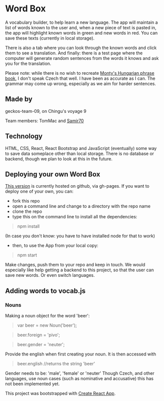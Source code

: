 # Word Box
A vocabulary builder, to help learn a new language.
The app will maintain a list of words known to the user and, when a new piece of text is pasted in, the app will highlight known words in green and new words in red. You can save these texts (currently in local storage). 

There is also a tab where you can look through the known words and click them to see a translation. And finally: there is a test page where the computer will generate random sentences from the words it knows and ask you for the translation.

Please note: while there is no wish to recreate [Monty's Hungarian phrase book](http://www.montypython.net/scripts/phrasebk.php), I don't speak Czech that well. I have been as accurate as I can. The grammar may come up wrong, especially as we aim for harder sentences.

## Made by 
geckos-team-09, on Chingu's voyage 9

Team members: TomMac and [Samir70](https://github.com/Samir70)

## Technology
HTML, CSS, React, React Bootstrap and JavaScript
(eventually) some way to save data someplace other than local storage.
There is no database or backend, though we plan to look at this in the future.

## Deploying your own Word Box
[This version](https://chingu-voyages.github.io/v9-geckos-team-09/) is currently hosted on github, via gh-pages.
If you want to deploy one of your own, you can:
- fork this repo
- open a command line and change to a directory with the repo name
- clone the repo
- type this on the command line to install all the dependencies:
> npm install

(In case you don't know: you have to have installed node for that to work)
- then, to use the App from your local copy:
> npm start

Make changes, push them to your repo and keep in touch. We would especially like help getting a backend to this project, so that the user can save new words. Or even switch languages.

## Adding words to vocab.js
### Nouns
Making a noun object for the word 'beer':
> var beer = new Noun('beer');

> beer.foreign = 'pivo';

> beer.gender = 'neuter';

Provide the english when first creating your noun. It is then accessed with
> beer.english //returns the string 'beer'

Gender needs to be: 'male', 'female' or 'neuter'
Though Czech, and other languages, use noun cases (such as nominative and accusative) this has not been implemented yet.


This project was bootstrapped with [Create React App](https://github.com/facebook/create-react-app).
